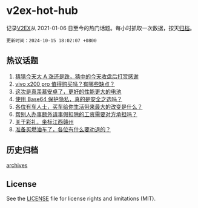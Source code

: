 # v2ex-hot-hub

 记录[V2EX](https://www.v2ex.com/)从 2021-01-06 日至今的热门话题。每小时抓取一次数据，按天[归档](archives)。

`更新时间：2024-10-15 18:02:07 +0800`

## 热议话题

1. [猜猜今天大 A 涨还是跌，猜中的今天收盘后打赏感谢](https://www.v2ex.com/t/1080305)
1. [vivo x200 pro 值得购买吗？有哪些缺点？](https://www.v2ex.com/t/1080324)
1. [这次是真羡慕安卓了，更好的性能更大的电池](https://www.v2ex.com/t/1080262)
1. [使用 Base64 保护隐私，真的是安全之选吗？](https://www.v2ex.com/t/1080435)
1. [各位有车人士，买车给你生活带来最大的改变是什么？](https://www.v2ex.com/t/1080467)
1. [帮别人办事额外请事假扣除的工资需要对方承担吗？](https://www.v2ex.com/t/1080291)
1. [关于彩礼，坐标江西赣州](https://www.v2ex.com/t/1080514)
1. [准备买燃油车了，各位有什么要劝退的？](https://www.v2ex.com/t/1080207)

## 历史归档

[archives](archives)

## License

See the [LICENSE](LICENSE) file for license rights and limitations (MIT).

